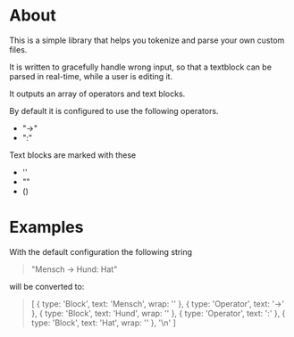 # About

This is a simple library that helps you tokenize and parse your own custom files.

It is written to gracefully handle wrong input, so that a textblock can be parsed in real-time, while a user is editing it.

It outputs an array of operators and text blocks.

By default it is configured to use the following operators.
- "->"
- ":"

Text blocks are marked with these
- ''
- ""
- ()

# Examples

With the default configuration the following string 

> "Mensch -> Hund: Hat"

will be converted to:

>    [ { type: 'Block', text: 'Mensch', wrap: '' },
>      { type: 'Operator', text: '->' },
>      { type: 'Block', text: 'Hund', wrap: '' },
>      { type: 'Operator', text: ':' },
>      { type: 'Block', text: 'Hat', wrap: '' },
>      '\n' ]

